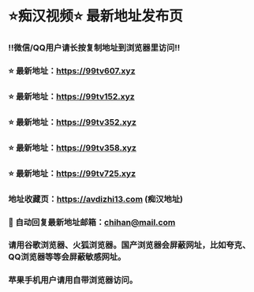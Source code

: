# ⭐️痴汉视频⭐️ 最新地址发布页

### ‼️微信/QQ用户请长按复制地址到浏览器里访问‼️

### ⭐️ 最新地址：https://99tv607.xyz

### ⭐️ 最新地址：https://99tv152.xyz

### ⭐️ 最新地址：https://99tv352.xyz

### ⭐️ 最新地址：https://99tv358.xyz

### ⭐️ 最新地址：https://99tv725.xyz



### 地址收藏页：https://avdizhi13.com (痴汉地址)
### 📧 自动回复最新地址邮箱：chihan@mail.com
### 请用谷歌浏览器、火狐浏览器。国产浏览器会屏蔽网址，比如夸克、QQ浏览器等等会屏蔽敏感网址。
### 苹果手机用户请用自带浏览器访问。
